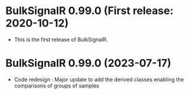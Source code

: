 BulkSignalR 0.99.0  (First release: 2020-10-12)
==============================================


* This is the first release of BulkSignalR.


BulkSignalR 0.99.0  (2023-07-17)
==============================================


* Code redesign : Major update to add the derived classes enabling the comparisons of groups of samples